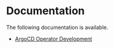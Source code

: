 # Documentation

The following documentation is available.

 * [ArgoCD Operator Development][dev_docs]

[dev_docs]:./development.md
